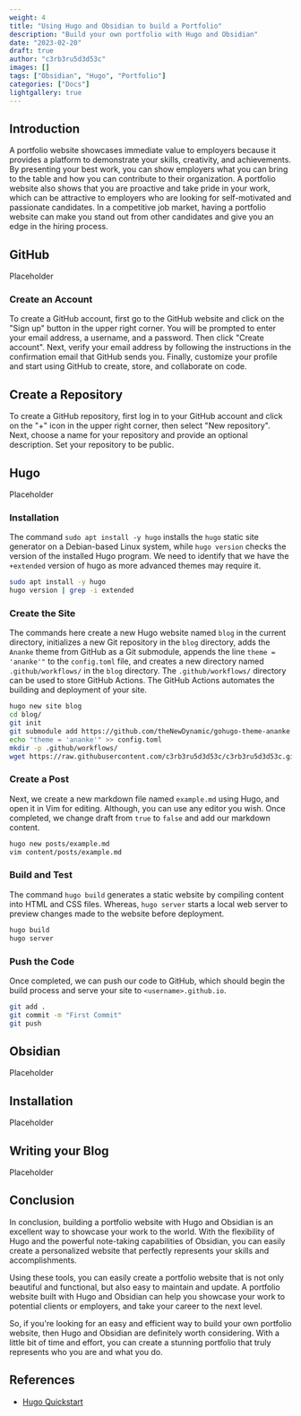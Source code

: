 ```yaml
---
weight: 4
title: "Using Hugo and Obsidian to build a Portfolio"
description: "Build your own portfolio with Hugo and Obsidian"
date: "2023-02-20"
draft: true
author: "c3rb3ru5d3d53c"
images: []
tags: ["Obsidian", "Hugo", "Portfolio"]
categories: ["Docs"]
lightgallery: true
---
```


## Introduction

A portfolio website showcases immediate value to employers because it provides a platform to demonstrate your skills, creativity, and achievements. By presenting your best work, you can show employers what you can bring to the table and how you can contribute to their organization. A portfolio website also shows that you are proactive and take pride in your work, which can be attractive to employers who are looking for self-motivated and passionate candidates. In a competitive job market, having a portfolio website can make you stand out from other candidates and give you an edge in the hiring process.

## GitHub

Placeholder

### Create an Account

To create a GitHub account, first go to the GitHub website and click on the "Sign up" button in the upper right corner. You will be prompted to enter your email address, a username, and a password. Then click "Create account". Next, verify your email address by following the instructions in the confirmation email that GitHub sends you. Finally, customize your profile and start using GitHub to create, store, and collaborate on code.

## Create a Repository

To create a GitHub repository, first log in to your GitHub account and click on the "+" icon in the upper right corner, then select "New repository". Next, choose a name for your repository and provide an optional description. Set your repository to be public.

## Hugo

Placeholder

### Installation

The command `sudo apt install -y hugo` installs the `hugo` static site generator on a Debian-based Linux system, while `hugo version` checks the version of the installed Hugo program. We need to identify that we have the `+extended` version of hugo as more advanced themes may require it.

```bash
sudo apt install -y hugo
hugo version | grep -i extended
```

### Create the Site

The commands here create a new Hugo website named `blog` in the current directory, initializes a new Git repository in the `blog` directory, adds the `Ananke` theme from GitHub as a Git submodule, appends the line `theme = 'ananke'"` to the `config.toml` file, and creates a new directory named `.github/workflows/` in the `blog` directory. The `.github/workflows/` directory can be used to store GitHub Actions. The GitHub Actions automates the building and deployment of your site.

```bash
hugo new site blog
cd blog/
git init
git submodule add https://github.com/theNewDynamic/gohugo-theme-ananke themes/ananke
echo "theme = 'ananke'" >> config.toml
mkdir -p .github/workflows/
wget https://raw.githubusercontent.com/c3rb3ru5d3d53c/c3rb3ru5d3d53c.github.io/master/.github/workflows/gh-pages.yml -O .github/workflows/gh-pages.yml
```

### Create a Post

Next, we create a new markdown file named `example.md` using Hugo, and open it in Vim for editing. Although, you can use any editor you wish. Once completed, we change draft from `true` to `false` and add our markdown content.

```bash
hugo new posts/example.md
vim content/posts/example.md
```

### Build and Test

The command `hugo build` generates a static website by compiling content into HTML and CSS files. Whereas, `hugo server` starts a local web server to preview changes made to the website before deployment.

```bash
hugo build
hugo server
```

### Push the Code

Once completed, we can push our code to GitHub, which should begin the build process and serve your site to `<username>.github.io`.

```bash
git add .
git commit -m "First Commit"
git push
```

## Obsidian

Placeholder

## Installation

Placeholder

## Writing your Blog

Placeholder

## Conclusion

In conclusion, building a portfolio website with Hugo and Obsidian is an excellent way to showcase your work to the world. With the flexibility of Hugo and the powerful note-taking capabilities of Obsidian, you can easily create a personalized website that perfectly represents your skills and accomplishments.

Using these tools, you can easily create a portfolio website that is not only beautiful and functional, but also easy to maintain and update. A portfolio website built with Hugo and Obsidian can help you showcase your work to potential clients or employers, and take your career to the next level.

So, if you're looking for an easy and efficient way to build your own portfolio website, then Hugo and Obsidian are definitely worth considering. With a little bit of time and effort, you can create a stunning portfolio that truly represents who you are and what you do.

## References

- [Hugo Quickstart](https://gohugo.io/getting-started/quick-start/)